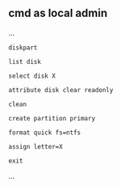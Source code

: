 ## cmd as local admin

...

`diskpart` 

`list disk`

`select disk X`

`attribute disk clear readonly`

`clean`

`create partition primary`

`format quick fs=ntfs`

`assign letter=X`

`exit`

...

